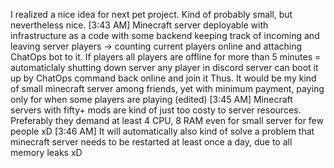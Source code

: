 I realized a nice idea for next pet project. Kind of probably small, but nevertheless nice.
[3:43 AM]
Minecraft server deployable with infrastructure as a code
with some backend keeping track of incoming and leaving server players -> counting current players online
and attaching ChatOps bot to it.
If players all players are offline for more than 5 minutes = automaticlaly shutting down server
any player in discord server can boot it up by ChatOps command back online and join it
Thus. It would be my kind of small minecraft server among friends, yet with minimum payment, paying only for when some players are playing (edited)
[3:45 AM]
Minecraft servers with fifty+ mods are kind of just too costy to server resources. Preferably they demand at least 4 CPU, 8 RAM even for small server for few people xD
[3:46 AM]
It will automatically also kind of solve a problem that minecraft server needs to be restarted at least once a day, due to all memory leaks xD